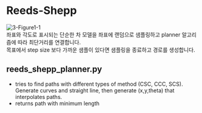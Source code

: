 # Reeds-Shepp
![3-Figure1-1](https://user-images.githubusercontent.com/49792776/83969140-2fcd3980-a909-11ea-89d6-8ecfe8b0c740.png)  
좌표와 각도로 표시되는 단순한 차 모델을 좌표에 랜덤으로 샘플링하고 planner 알고리즘에 따라 최단거리를 연결합니다.  
목표에서 step size 보다 가까운 샘플이 있다면 샘플링을 종료하고 경로를 생성합니다.  

## reeds_shepp_planner.py  
* tries to find paths with different types of method (CSC, CCC, SCS). Generate curves and straight line, then generate (x,y,theta) that interpolates paths.  
* returns path with minimum length  

